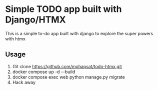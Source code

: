 # Simple TODO app built with Django/HTMX
This is a simple to-do app built with django to explore the super powers with htmx

## Usage
1. Git clone https://github.com/mohapsat/todo-htmx.git
2. docker compose up -d --build
3. docker compose exec web python manage.py migrate
4. Hack away
